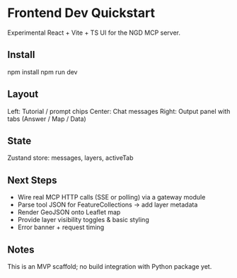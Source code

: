 # Frontend Dev Quickstart

Experimental React + Vite + TS UI for the NGD MCP server.

## Install

npm install
npm run dev

## Layout

Left: Tutorial / prompt chips
Center: Chat messages
Right: Output panel with tabs (Answer / Map / Data)

## State

Zustand store: messages, layers, activeTab

## Next Steps
- Wire real MCP HTTP calls (SSE or polling) via a gateway module
- Parse tool JSON for FeatureCollections -> add layer metadata
- Render GeoJSON onto Leaflet map
- Provide layer visibility toggles & basic styling
- Error banner + request timing

## Notes
This is an MVP scaffold; no build integration with Python package yet.
